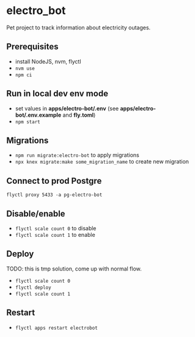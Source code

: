 # electro_bot

Pet project to track information about electricity outages.

## Prerequisites

- install NodeJS, nvm, flyctl
- `nvm use`
- `npm ci`

## Run in local dev env mode

- set values in **apps/electro-bot/.env** (see **apps/electro-bot/.env.example** and **fly.toml**)
- `npm start`

## Migrations

- `npm run migrate:electro-bot` to apply migrations
- `npx knex migrate:make some_migration_name` to create new migration

## Connect to prod Postgre

`flyctl proxy 5433 -a pg-electro-bot`

## Disable/enable

- `flyctl scale count 0` to disable
- `flyctl scale count 1` to enable

## Deploy

TODO: this is tmp solution, come up with normal flow.

- `flyctl scale count 0`
- `flyctl deploy`
- `flyctl scale count 1`

## Restart

- `flyctl apps restart electrobot`
